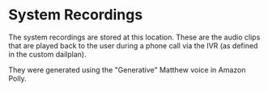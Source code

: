 # System Recordings

The system recordings are stored at this location. These are the audio clips that are played back to the user during a phone call via the IVR (as defined in the custom dailplan).

They were generated using the "Generative" Matthew voice in Amazon Polly.
